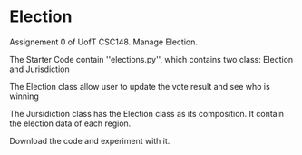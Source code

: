 # Election
Assignement 0 of UofT CSC148. Manage Election.

The Starter Code contain ''elections.py'', which contains two class: Election and Jurisdiction

The Election class allow user to update the vote result and see who is winning

The Jursidiction class has the Election class as its composition. It contain the election data of each region.

Download the code and experiment with it.
